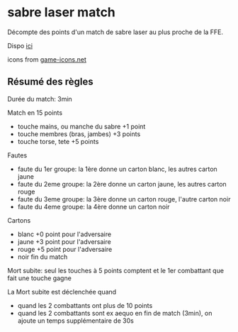 # sabre laser match

Décompte des points d'un match de sabre laser au plus proche de la FFE.

Dispo [ici](https://yannickbattail.github.io/sabre-laser-match/sabre-laser-match.html)

icons from [game-icons.net](https://game-icons.net/)

## Résumé des règles

Durée du match: 3min

Match en 15 points
- touche mains, ou manche du sabre +1 point
- touche membres (bras, jambes) +3 points
- touche torse, tete +5 points

Fautes
- faute du 1er groupe: la 1ère donne un carton blanc, les autres carton jaune
- faute du 2eme groupe: la 2ère donne un carton jaune, les autres carton rouge
- faute du 3eme groupe: la 3ère donne un carton rouge, l'autre carton noir
- faute du 4eme groupe: la 4ère donne un carton noir

Cartons
- blanc +0 point pour l'adversaire
- jaune +3 point pour l'adversaire
- rouge +5 point pour l'adversaire
- noir fin du match

Mort subite: seul les touches à 5 points comptent et le 1er combattant que fait une touche gagne

La Mort subite est déclenchée quand
- quand les 2 combattants ont plus de 10 points
- quand les 2 combattants sont ex aequo en fin de match (3min), on ajoute un temps supplémentaire de 30s
